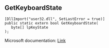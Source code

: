 ## GetKeyboardState

```
[DllImport("user32.dll", SetLastError = true)]
public static extern bool GetKeyboardState(
   byte[] lpKeyState
);
```

Microsoft documentation: [Link](https://docs.microsoft.com/en-us/windows/win32/api/winuser/nf-winuser-getkeyboardstate)

